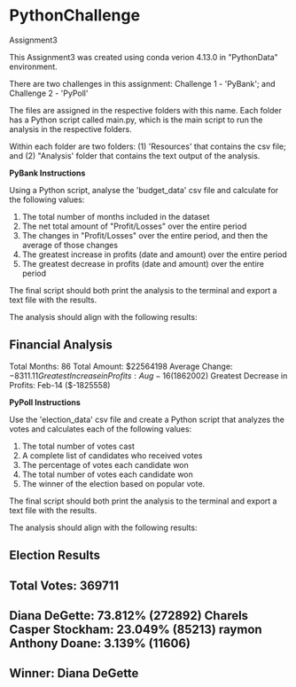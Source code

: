 # PythonChallenge
Assignment3

This Assignment3 was created using conda verion 4.13.0 in "PythonData" environment.

There are two challenges in this assignment: 
Challenge 1 - 'PyBank'; and 
Challenge 2 - 'PyPoll'

The files are assigned in the respective folders with this name.
Each folder has a Python script called main.py, which is the main script to run the analysis in the respective folders.

Within each folder are two folders: (1) 'Resources' that contains the csv file; and (2) "Analysis' folder that contains the text output of the analysis.


**PyBank Instructions**

Using a Python script, analyse the 'budget_data' csv file and calculate for the following values:

1. The total number of months included in the dataset
2. The net total amount of "Profit/Losses" over the entire period
3. The changes in "Profit/Losses" over the entire period, and then the average of those changes
4. The greatest increase in profits (date and amount) over the entire period
5. The greatest decrease in profits (date and amount) over the entire period

The final script should both print the analysis to the terminal and export a text file with the results.

The analysis should align with the following results:

Financial Analysis
----------------------------
Total Months: 86
Total Amount: $22564198
Average Change: $-8311.11
Greatest Increase in Profits: Aug-16 ($1862002)
Greatest Decrease in Profits: Feb-14 ($-1825558)


**PyPoll Instructions**

Use the 'election_data' csv file and create a Python script that analyzes the votes and calculates each of the following values:

1. The total number of votes cast
2. A complete list of candidates who received votes
3. The percentage of votes each candidate won
4. The total number of votes each candidate won
5. The winner of the election based on popular vote.
 
The final script should both print the analysis to the terminal and export a text file with the results.

The analysis should align with the following results:

Election Results
------------------------
Total Votes: 369711
------------------------
Diana DeGette: 73.812% (272892)
Charels Casper Stockham: 23.049% (85213)
raymon Anthony Doane: 3.139% (11606)
------------------------
Winner: Diana DeGette
------------------------


